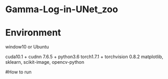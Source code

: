 # Gamma-Log-in-UNet_zoo
# Environment
window10 or Ubuntu 

cuda10.1 + cudnn 7.6.5 + python3.6
torch1.7.1 + torchvision 0.8.2
matplotlib, sklearn, scikit-image, opencv-python

  #How to run
